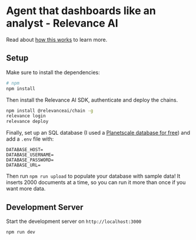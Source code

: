 # Agent that dashboards like an analyst - Relevance AI

Read about [how this works](https://documentation.relevanceai.com/guides/charting-agent) to learn more.

## Setup

Make sure to install the dependencies:

```bash
# npm
npm install
```

Then install the Relevance AI SDK, authenticate and deploy the chains.

```bash
npm install @relevanceai/chain -g
relevance login
relevance deploy
```

Finally, set up an SQL database (I used a [Planetscale database for free](https://planetscale.com/)) and add a `.env` file with:

```
DATABASE_HOST=
DATABASE_USERNAME=
DATABASE_PASSWORD=
DATABASE_URL=
```

Then run `npm run upload` to populate your database with sample data! It inserts 2000 documents at a time, so you can run it more than once if you want more data.

## Development Server

Start the development server on `http://localhost:3000`

```bash
npm run dev
```
